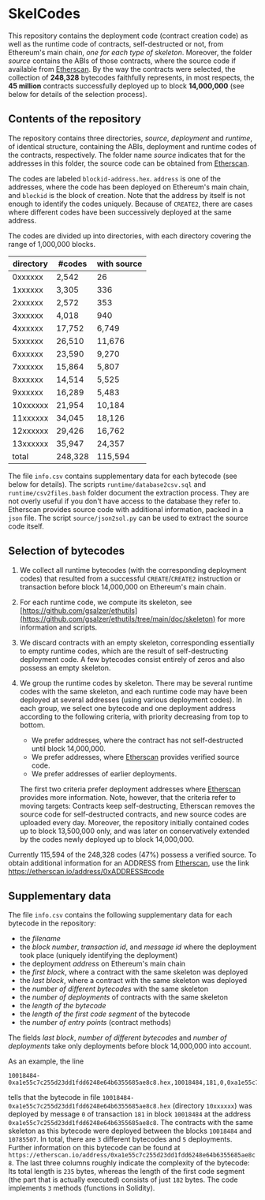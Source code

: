 # SkelCodes

This repository contains the deployment code (contract creation code) as well
as the runtime code of contracts, self-destructed or not, from Ethereum's main
chain, *one for each type of skeleton*. Moreover, the folder *source* contains
the ABIs of those contracts, where the source code if available from
[Etherscan](etherscan.io). By the way the contracts were selected, the
collection of **248,328** bytecodes faithfully represents, in most respects,
the **45 million** contracts successfully deployed up to block **14,000,000**
(see below for details of the selection process).

## Contents of the repository

The repository contains three directories, *source*, *deployment* and
*runtime*, of identical structure, containing the ABIs, deployment and runtime
codes of the contracts, respectively. The folder name *source* indicates that
for the addresses in this folder, the source code can be obtained from
[Etherscan](etherscan.io).

The codes are labeled `blockid-address.hex`. `address` is one of the addresses,
where the code has been deployed on Ethereum's main chain, and `blockid` is the
block of creation.  Note that the address by itself is not enough to identify
the codes uniquely.  Because of `CREATE2`, there are cases where different
codes have been successively deployed at the same address.

The codes are divided up into directories, with each directory covering the
range of 1,000,000 blocks.

| directory |    #codes  | with source      |
| --------- | ---------- |------------------|
|  0xxxxxx  |     2,542  |               26 |
|  1xxxxxx  |     3,305  |              336 |
|  2xxxxxx  |     2,572  |              353 |
|  3xxxxxx  |     4,018  |              940 |
|  4xxxxxx  |    17,752  |            6,749 |
|  5xxxxxx  |    26,510  |           11,676 |
|  6xxxxxx  |    23,590  |            9,270 |
|  7xxxxxx  |    15,864  |            5,807 |
|  8xxxxxx  |    14,514  |            5,525 |
|  9xxxxxx  |    16,289  |            5,483 |
| 10xxxxxx  |    21,954  |           10,184 |
| 11xxxxxx  |    34,045  |           18,126 |
| 12xxxxxx  |    29,426  |           16,762 |
| 13xxxxxx  |    35,947  |           24,357 |
| total     |   248,328  |          115,594 |

The file `info.csv` contains supplementary data for each bytecode (see below
for details).  The scripts `runtime/database2csv.sql` and
`runtime/csv2files.bash` folder document the extraction process. They are not
overly useful if you don't have access to the database they refer to.
Etherscan provides source code with additional information, packed in a `json`
file. The script `source/json2sol.py` can be used to extract the source code
itself.

## Selection of bytecodes

1. We collect all runtime bytecodes (with the corresponding deployment codes)
   that resulted from a successful `CREATE`/`CREATE2` instruction or
   transaction before block 14,000,000 on Ethereum's main chain.

2. For each runtime code, we compute its skeleton, see
   [https://github.com/gsalzer/ethutils](https://github.com/gsalzer/ethutils/tree/main/doc/skeleton)
   for more information and scripts.

3. We discard contracts with an empty skeleton, corresponding essentially to
   empty runtime codes, which are the result of self-destructing deployment
   code.  A few bytecodes consist entirely of zeros and also possess an empty
   skeleton.

3. We group the runtime codes by skeleton. There may be several runtime codes
   with the same skeleton, and each runtime code may have been deployed at
   several addresses (using various deployment codes). In each group, we select
   one bytecode and one deployment address according to the following criteria,
   with priority decreasing from top to bottom.

    - We prefer addresses, where the contract has not self-destructed
      until block 14,000,000.
    - We prefer addresses, where [Etherscan](https://etherscan.io) provides
      verified source code.
    - We prefer addresses of earlier deployments.

   The first two criteria prefer deployment addresses where
   [Etherscan](https://etherscan.io) provides more information. Note, however,
   that the criteria refer to moving targets: Contracts keep self-destructing,
   Etherscan removes the source code for self-destructed contracts, and new source
   codes are uploaded every day. Moreover, the repository initially contained codes
   up to block 13,500,000 only, and was later on conservatively extended by the
   codes newly deployed up to block 14,000,000.

Currently 115,594 of the 248,328 codes (47%) possess a verified source.
To obtain additional information for an ADDRESS from [Etherscan](https://etherscan.io), use the link
    https://etherscan.io/address/0xADDRESS#code

## Supplementary data

The file `info.csv` contains the following supplementary data for each bytecode
in the repository:

   - the *filename*
   - the *block number*, *transaction id*, and *message id* where the deployment took place
     (uniquely identifying the deployment)
   - the deployment *address* on Ethereum's main chain
   - the *first block*, where a contract with the same skeleton was deployed
   - the *last block*, where a contract with the same skeleton was deployed
   - the *number of different bytecodes* with the same skeleton
   - the *number of deployments* of contracts with the same skeleton
   - the *length of the bytecode*
   - the *length of the first code segment* of the bytecode
   - the *number of entry points* (contract methods)

The fields *last block*, *number of different bytecodes* and *number of deployments* take only
deployments before block 14,000,000 into account.

 As an example, the line
```
10018484-0xa1e55c7c255d23dd1fdd6248e64b6355685ae8c8.hex,10018484,181,0,0xa1e55c7c255d23dd1fdd6248e64b6355685ae8c8,10018484,10785507,3,5,235,182,3
```
tells that the bytecode in file
`10018484-0xa1e55c7c255d23dd1fdd6248e64b6355685ae8c8.hex` (directory
`10xxxxxx`) was deployed by message `0` of transaction `181` in block `10018484`
at the address `0xa1e55c7c255d23dd1fdd6248e64b6355685ae8c8`. The contracts with
the same skeleton as this bytecode were deployed between the
blocks `10018484` and `10785507`. In total, there are `3` different bytecodes
and `5` deployments. Further information on this bytecode can be found at
`https://etherscan.io/address/0xa1e55c7c255d23dd1fdd6248e64b6355685ae8c8`.
The last three columns roughly indicate the complexity of the bytecode:
Its total length is `235` bytes, whereas the length of the first code segment (the part that is actually executed) consists of just `182` bytes.
The code implements `3` methods (functions in Solidity).
